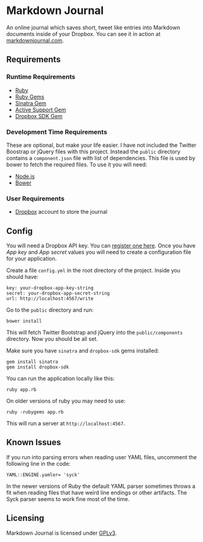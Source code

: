 Markdown Journal
================

An online journal which saves short, tweet like entries into Markdown documents inside of your Dropbox. You can see it in action at [markdownjournal.com][mj].

Requirements
------------

### Runtime Requirements

* [Ruby][rb]
* [Ruby Gems][gm]
* [Sinatra Gem][sn]
* [Active Support Gem][as]
* [Dropbox SDK Gem][db]

### Development Time Requirements

These are optional, but make your life easier. I have not included the Twitter Boostrap or jQuery files with this project. Instead the `public` directory contains a `component.json` file with list of dependencies. This file is used by bower to fetch the required files. To use it you will need:

* [Node.js][no]
* [Bower][bo]

### User Requirements

* [Dropbox][dx] account to store the journal

Config
------

You will need a Dropbox API key. You can [register one here][rg]. Once you have *App key* and *App secret* values you will need to create a configuration file for your application.

Create a file `config.yml` in the root directory of the project. Inside you should have:

    key: your-dropbox-app-key-string
    secret: your-dropbox-app-secret-string
    url: http://localhost:4567/write

Go to the `public` directory and run:

    bower install

This will fetch Twitter Bootstrap and jQuery into the `public/components` directory. Now you should be all set.

Make sure you have `sinatra` and `dropbox-sdk` gems installed:

    gem install sinatra
    gem install dropbox-sdk

You can run the application locally like this:

    ruby app.rb

On older versions of ruby you may need to use:

    ruby -rubygems app.rb

This will run a server at `http://localhost:4567`.

Known Issues
------------

If you run into parsing errors when reading user YAML files, uncomment the following line in the code:

    YAML::ENGINE.yamler= 'syck'

In the newer versions of Ruby the default YAML parser sometimes throws a fit when reading files that have weird line endings or other artifacts. The Syck parser seems to work fine most of the time.
    

Licensing
---

Markdown Journal is licensed under [GPLv3][gp].

[mj]: http://markdownjournal.com
[rb]: http://ruby-lang.org
[gm]: http://rubygems.org/
[sn]: http://www.sinatrarb.com/
[dx]: http://www.dropbox.com
[db]: https://www.dropbox.com/developers/core/setup#ruby
[as]: http://rubygems.org/gems/activesupport
[no]: http://nodejs.org/
[bo]: http://twitter.github.com/bower/
[gp]: http://www.gnu.org/licenses/gpl-3.0-standalone.html

[rg]: https://www.dropbox.com/developers/apps

